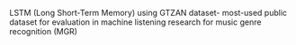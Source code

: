 LSTM (Long Short-Term Memory) using GTZAN dataset- most-used public dataset for evaluation in machine listening research for music genre recognition (MGR)

